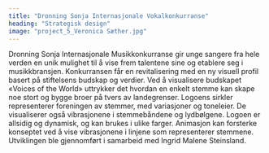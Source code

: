 ```yaml
---
title: "Dronning Sonja Internasjonale Vokalkonkurranse"
heading: "Strategisk design"
image: "project_5_Veronica Sæther.jpg"
---
```


Dronning Sonja Internasjonale Musikkonkurranse gir unge sangere fra hele verden en unik mulighet til å vise frem talentene sine og etablere seg i musikkbransjen. Konkurransen får en revitalisering med en ny visuell profil basert på stiftelsens budskap og verdier. Ved å visualisere budskapet «Voices of the World» uttrykker det hvordan en enkelt stemme kan skape noe stort og bygge broer på tvers av landegrenser. Logoens sirkler representerer foreningen av stemmer, med variasjoner og toneleier. De visualiserer også vibrasjonene i stemmebåndene og lydbølgene. Logoen er allsidig og dynamisk, og kan brukes i ulike farger. Animasjon kan forsterke konseptet ved å vise vibrasjonene i linjene som representerer stemmene. Utviklingen ble gjennomført i samarbeid med Ingrid Malene Steinsland.
